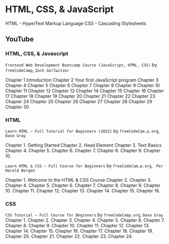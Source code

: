 # HTML, CSS, & JavaScript

HTML - HyperText Markup Language
CSS  - Cascading Stylesheets

## YouTube

### HTML, CSS, & Javascript

`Frontend Web Development Bootcamp Course (JavaScript, HTML, CSS)` by `freeCodeCamp`, `Zach Gollwitzer`

Chapter 1 Introduction
Chapter 2 Your first JavaScript program
Chapter 3
Chapter 4
Chapter 5
Chapter 6
Chapter 7
Chapter 8
Chapter 9
Chapter 10
Chapter 11
Chapter 12
Chapter 13
Chapter 14
Chapter 15
Chapter 16
Chapter 17
Chapter 18
Chapter 19
Chapter 20
Chapter 21
Chapter 22
Chapter 23
Chapter 24
Chapter 25
Chapter 26
Chapter 27
Chapter 28
Chapter 29
Chapter 30

### HTML

`Learn HTML – Full Tutorial for Beginners (2022)` by `freeCodeCam.p.org`, `Dave Gray`

Chapter 1. Getting Started
Chapter 2. Head Element
Chapter 3. Text Basics
Chapter 4.
Chapter 5.
Chapter 6.
Chapter 7.
Chapter 8.
Chapter 9.
Chapter 10.

`Learn HTML & CSS – Full Course for Beginners` by `freeCodeCam.p.org`, ` Per Harald Borgen`

Chapter 1. Welcome to the HTML & CSS Course
Chapter 2.
Chapter 3.
Chapter 4.
Chapter 5.
Chapter 6.
Chapter 7.
Chapter 8.
Chapter 9.
Chapter 10.
Chapter 11.
Chapter 12.
Chapter 13.
Chapter 14.
Chapter 15.
Chapter 16.

### CSS

`CSS Tutorial – Full Course for Beginners` by `freeCodeCamp.org`, `Dave Gray`
Chapter 1.
Chapter 2.
Chapter 3.
Chapter 4.
Chapter 5.
Chapter 6.
Chapter 7.
Chapter 8.
Chapter 9.
Chapter 10.
Chapter 11.
Chapter 12.
Chapter 13.
Chapter 14.
Chapter 15.
Chapter 16.
Chapter 17.
Chapter 18.
Chapter 19.
Chapter 20.
Chapter 21.
Chapter 22.
Chapter 23.
Chapter 24.